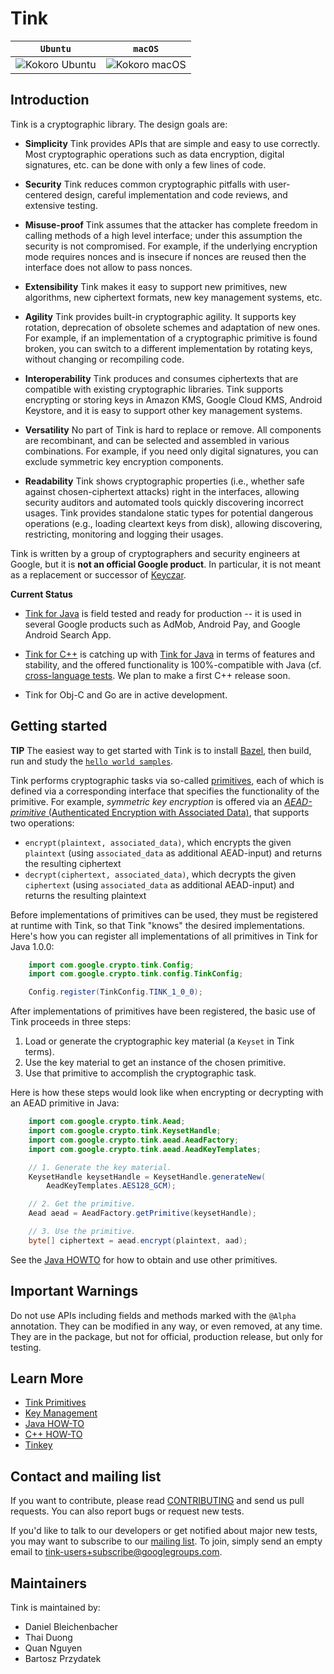 # Tink

**`Ubuntu`**                                                                              | **`macOS`**
----------------------------------------------------------------------------------------- | -----------
![Kokoro Ubuntu](https://storage.googleapis.com/tink-kokoro-build-badges/tink-ubuntu.png) | ![Kokoro macOS](https://storage.googleapis.com/tink-kokoro-build-badges/tink-macos.png)

## Introduction

Tink is a cryptographic library. The design goals are:

*   **Simplicity** Tink provides APIs that are simple and easy to use
    correctly.  Most cryptographic operations such as data encryption, digital
    signatures, etc.  can be done with only a few lines of code.

*   **Security** Tink reduces common cryptographic pitfalls with user-centered
    design, careful implementation and code reviews, and extensive testing.

*   **Misuse-proof** Tink assumes that the attacker has complete freedom in
    calling methods of a high level interface; under this assumption the
    security is not compromised. For example, if the underlying encryption mode
    requires nonces and is insecure if nonces are reused then the interface does
    not allow to pass nonces.

*   **Extensibility** Tink makes it easy to support new primitives, new algorithms, new
    ciphertext formats, new key management systems, etc.

*   **Agility** Tink provides built-in cryptographic agility. It supports key
    rotation, deprecation of obsolete schemes and adaptation of new ones. For example, if an
    implementation of a cryptographic primitive is found broken, you can switch
    to a different implementation by rotating keys, without changing or recompiling code.

*   **Interoperability** Tink produces and consumes ciphertexts that are
    compatible with existing cryptographic libraries. Tink supports encrypting
    or storing keys in Amazon KMS, Google Cloud KMS, Android Keystore, and it is
    easy to support other key management systems.

*   **Versatility** No part of Tink is hard to replace or remove. All components
    are recombinant, and can be selected and assembled in various combinations.
    For example, if you need only digital signatures, you can exclude symmetric
    key encryption components.

*   **Readability** Tink shows cryptographic properties (i.e., whether safe
    against chosen-ciphertext attacks) right in the interfaces, allowing
    security auditors and automated tools quickly discovering incorrect usages.
    Tink provides standalone static types for potential dangerous operations
    (e.g., loading cleartext keys from disk), allowing discovering, restricting,
    monitoring and logging their usages.

Tink is written by a group of cryptographers and security engineers at Google,
but it is **not an official Google product**. In particular, it is not meant as
a replacement or successor of [Keyczar](https://github.com/google/keyczar).

**Current Status**

* [Tink for Java](doc/JAVA-HOWTO.md) is field tested and ready for production --
  it is used in several Google products such as AdMob, Android Pay, and Google
  Android Search App.

* [Tink for C++](doc/CPP-HOWTO.md) is catching up with
  [Tink for Java](doc/JAVA-HOWTO.md) in terms of features and stability,
  and the offered functionality is 100%-compatible with Java
  (cf. [cross-language tests](tools/testing/cross_language/).
  We plan to make a first C++ release soon.

* Tink for Obj-C and Go are in active development.

## Getting started

**TIP** The easiest way to get started with Tink is to install
[Bazel](https://docs.bazel.build/versions/master/install.html), then build, run
and study the [`hello world samples`](https://github.com/google/tink/tree/master/examples/helloworld).

Tink performs cryptographic tasks via so-called [primitives](doc/PRIMITIVES.md),
each of which is defined via a corresponding interface that specifies the
functionality of the primitive. For example, _symmetric key encryption_ is
offered via an [_AEAD-primitive_ (Authenticated Encryption with Associated
Data)](doc/PRIMITIVES.md#authenticated-encryption-with-associated-data), that
supports two operations:

*   `encrypt(plaintext, associated_data)`, which encrypts the given `plaintext`
    (using `associated_data` as additional AEAD-input) and returns the resulting
    ciphertext
*   `decrypt(ciphertext, associated_data)`, which decrypts the given
    `ciphertext` (using `associated_data` as additional AEAD-input) and returns
    the resulting plaintext

Before implementations of primitives can be used, they must be registered at
runtime with Tink, so that Tink "knows" the desired implementations. Here's how
you can register all implementations of all primitives in Tink for Java 1.0.0:

```java
    import com.google.crypto.tink.Config;
    import com.google.crypto.tink.config.TinkConfig;

    Config.register(TinkConfig.TINK_1_0_0);
```

After implementations of primitives have been registered, the basic use of Tink
proceeds in three steps:

1.  Load or generate the cryptographic key material (a `Keyset` in Tink terms).
2.  Use the key material to get an instance of the chosen primitive.
3.  Use that primitive to accomplish the cryptographic task.

Here is how these steps would look like when encrypting or decrypting with an
AEAD primitive in Java:

```java
    import com.google.crypto.tink.Aead;
    import com.google.crypto.tink.KeysetHandle;
    import com.google.crypto.tink.aead.AeadFactory;
    import com.google.crypto.tink.aead.AeadKeyTemplates;

    // 1. Generate the key material.
    KeysetHandle keysetHandle = KeysetHandle.generateNew(
        AeadKeyTemplates.AES128_GCM);

    // 2. Get the primitive.
    Aead aead = AeadFactory.getPrimitive(keysetHandle);

    // 3. Use the primitive.
    byte[] ciphertext = aead.encrypt(plaintext, aad);
```

See the [Java HOWTO](doc/JAVA-HOWTO.md#obtaining-and-using-a-primitive) for how
to obtain and use other primitives.

## Important Warnings

Do not use APIs including fields and methods marked with the `@Alpha`
annotation.  They can be modified in any way, or even removed, at any time. They
are in the package, but not for official, production release, but only for
testing.

## Learn More

*   [Tink Primitives](doc/PRIMITIVES.md)
*   [Key Management](doc/KEY-MANAGEMENT.md)
*   [Java HOW-TO](doc/JAVA-HOWTO.md)
*   [C++ HOW-TO](doc/CPP-HOWTO.md)
*   [Tinkey](doc/TINKEY.md)

## Contact and mailing list

If you want to contribute, please read
[CONTRIBUTING](https://github.com/google/tink/blob/master/CONTRIBUTING.md) and
send us pull requests. You can also report bugs or request new tests.

If you'd like to talk to our developers or get notified about major new tests,
you may want to subscribe to our [mailing
list](https://groups.google.com/forum/#!forum/tink-users). To join, simply send
an empty email to tink-users+subscribe@googlegroups.com.

## Maintainers

Tink is maintained by:

-   Daniel Bleichenbacher
-   Thai Duong
-   Quan Nguyen
-   Bartosz Przydatek
